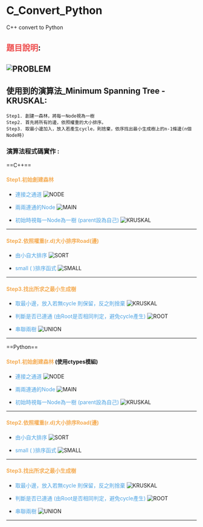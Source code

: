 # C_Convert_Python
C++  convert to Python

## <font color="#EE5151">題目說明</font>:
![PROBLEM](https://upload.cc/i1/2020/10/21/yfFo0C.png)  
---
## 使用到的演算法_Minimum Spanning Tree - KRUSKAL:
	Step1. 創建一森林，將每一Node視為一樹
	Step2. 首先將所有的邊，依照權重的大小排序。
	Step3. 取最小邊加入，放入若產生cycle，則捨棄，依序找出最小生成樹上的n-1條邊(n個Node時)
### 演算法程式碼實作 : 
==C++==
#### <font color="#F5AC54">Step1.初始創建森林</font>
- <font color="#4DA3E3">連接之通道</font>
![NODE](https://upload.cc/i1/2020/10/21/ztoInT.png)  

- <font color="#4DA3E3">兩兩連通的Node</font>
![MAIN](https://upload.cc/i1/2020/10/21/yjcIav.png)  

- <font color="#4DA3E3">初始時視每一Node為一樹 (parent設為自己)</font>
![KRUSKAL](https://upload.cc/i1/2020/10/21/vcrR5k.png)  
---	
#### <font color="#F5AC54"> Step2.依照權重(r.d)大小排序Road(邊)</font>
- <font color="#4DA3E3">由小自大排序</font>
![SORT](https://upload.cc/i1/2020/10/21/EhbgWJ.png)  

- <font color="#4DA3E3"> small ( )排序函式</font>
![SMALL](https://upload.cc/i1/2020/10/21/EZfmQ0.png)  
---
#### <font color="#F5AC54">Step3.找出所求之最小生成樹</font>
- <font color="#4DA3E3">取最小邊，放入若無cycle 則保留，反之則捨棄</font>
![KRUSKAL](https://upload.cc/i1/2020/10/21/uQLxde.png)  

- <font color="#4DA3E3">判斷是否已連通 (由Root是否相同判定，避免cycle產生)</font>
![ROOT](https://upload.cc/i1/2020/10/21/Jvuolg.png
)  

- <font color="#4DA3E3">串聯兩樹</font>
![UNION](https://upload.cc/i1/2020/10/21/jztMWf.png)  
---
==Python==
#### <font color="#F5AC54">Step1.初始創建森林</font> (使用ctypes模組)
- <font color="#4DA3E3">連接之通道</font>
![NODE](https://upload.cc/i1/2020/10/21/957Omh.png
)  

- <font color="#4DA3E3">兩兩連通的Node</font>
![MAIN](https://upload.cc/i1/2020/10/21/NKvpuD.png
)  

- <font color="#4DA3E3">初始時視每一Node為一樹 (parent設為自己)</font>
![KRUSKAL](https://upload.cc/i1/2020/10/21/Koq8mB.png)  
---	
#### <font color="#F5AC54"> Step2.依照權重(r.d)大小排序Road(邊)</font>
- <font color="#4DA3E3">由小自大排序</font>
![SORT](https://upload.cc/i1/2020/10/21/dZwix5.png)  

- <font color="#4DA3E3"> small ( )排序函式</font>
![SMALL](https://upload.cc/i1/2020/10/21/wXQvVp.png)  
---
#### <font color="#F5AC54">Step3.找出所求之最小生成樹</font>
- <font color="#4DA3E3">取最小邊，放入若無cycle 則保留，反之則捨棄</font>
![KRUSKAL](https://upload.cc/i1/2020/10/21/TNyZau.png)  

- <font color="#4DA3E3">判斷是否已連通 (由Root是否相同判定，避免cycle產生)</font>
![ROOT](https://upload.cc/i1/2020/10/21/OEBTNA.png)  

- <font color="#4DA3E3">串聯兩樹</font>
![UNION](https://upload.cc/i1/2020/10/21/ObW16e.png)  
---